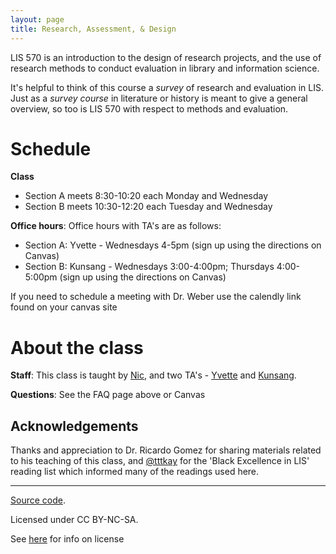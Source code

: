 ```yaml
---
layout: page
title: Research, Assessment, & Design  
---
```


LIS 570 is an introduction to the design of research projects, and the use of research methods to conduct evaluation in library and information science.

It's helpful to think of this course a *survey* of research and evaluation in LIS. Just as a *survey course* in literature or history is meant to give a general overview, so too is LIS 570 with respect to methods and evaluation.

# Schedule

**Class**

- Section A meets 8:30-10:20 each Monday and Wednesday
- Section B meets 10:30-12:20 each Tuesday and Wednesday

**Office hours**: Office hours with TA's are as follows:

- Section A: Yvette - Wednesdays 4-5pm (sign up using the directions on Canvas)
- Section B: Kunsang - Wednesdays 3:00-4:00pm; Thursdays 4:00-5:00pm (sign up using the directions on Canvas)

If you need to schedule a meeting with Dr. Weber use the calendly link found on your canvas site

# About the class

**Staff**: This class is taught by [Nic](http://nicweber.info), and two TA's - [Yvette](https://www.yvetteiribe.com/) and [Kunsang](https://wcleeblog.wordpress.com/).

**Questions**: See the FAQ page above or Canvas

## Acknowledgements

Thanks and appreciation to Dr. Ricardo Gomez for sharing materials related to his teaching of this class, and [@tttkay](https://twitter.com/tttkay) for the 'Black Excellence in LIS' reading list which informed many of the readings used here.  

---

<div class="small center">
<p><a href="https://github.com/nniiicc/LIS-570-Au2021">Source code</a>.</p>
<p>Licensed under CC BY-NC-SA.</p>
<p>See <a href="/license/">here</a> for info on license</p>
</div>
